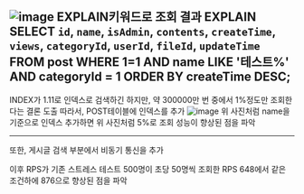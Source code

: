 ![image](https://github.com/user-attachments/assets/03236191-be44-4ddb-84a8-a47cfd3f4b84)
EXPLAIN키워드로 조회 결과
EXPLAIN SELECT 
    `id`,
    `name`,
    `isAdmin`,
    `contents`,
    `createTime`,
    `views`,
    `categoryId`,
    `userId`,
    `fileId`,
    `updateTime`
FROM post
WHERE 1=1
  AND name LIKE '테스트%'
  AND categoryId = 1
ORDER BY createTime DESC;
----
INDEX가 1.11로 인덱스로 검색하긴 하지만, 약 300000만 번 중에서 1%정도만 조회한다는 결론 도출
따라서, POST테이블에 인덱스를 추가
![image](https://github.com/user-attachments/assets/fcdd0077-ee65-4d49-b05b-96c72f3aff4d)
위 사진처럼 name을 기준으로 인덱스 추가하면 위 사진처럼 5%로 조회 성능이 향상된 점을 파악

-------------------------

또한, 게시글 검색 부분에서 비동기 통신을 추가

이후 RPS가 기존 스트레스 테스트 500명이 초당 50명씩 조회한 RPS 648에서 같은 조건하에 876으로 향상된 점을 파악
